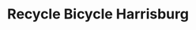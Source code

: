 ---
title: "Recycle Bicycle Harrisburg"
url: /harrisburg/recycle-bicycle-harrisburg/
shop: bicycle
---